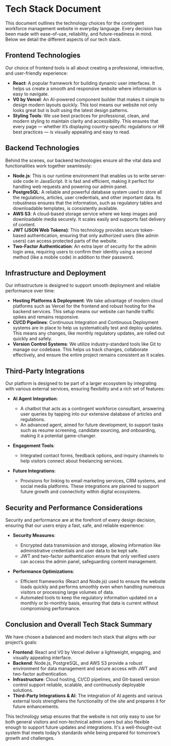 # Tech Stack Document

This document outlines the technology choices for the contingent workforce management website in everyday language. Every decision has been made with ease-of-use, reliability, and future-readiness in mind. Below we detail the different aspects of our tech stack.

## Frontend Technologies

Our choice of frontend tools is all about creating a professional, interactive, and user-friendly experience:

- **React**: A popular framework for building dynamic user interfaces. It helps us create a smooth and responsive website where information is easy to navigate.
- **V0 by Vercel**: An AI-powered component builder that makes it simple to design modern layouts quickly. This tool means our website not only looks great but is built using the latest design patterns.
- **Styling Tools**: We use best practices for professional, clean, and modern styling to maintain clarity and accessibility. This ensures that every page — whether it’s displaying country-specific regulations or HR best practices — is visually appealing and easy to read.

## Backend Technologies

Behind the scenes, our backend technologies ensure all the vital data and functionalities work together seamlessly:

- **Node.js**: This is our runtime environment that enables us to write server-side code in JavaScript. It is fast and efficient, making it perfect for handling web requests and powering our admin panel.
- **PostgreSQL**: A reliable and powerful database system used to store all the regulations, articles, user credentials, and other important data. Its robustness ensures that the information, such as regulatory tables and downloadable templates, is consistently available.
- **AWS S3**: A cloud-based storage service where we keep images and downloadable media securely. It scales easily and supports fast delivery of content.
- **JWT (JSON Web Tokens)**: This technology provides secure token-based authentication, ensuring that only authorized users (like admin users) can access protected parts of the website.
- **Two-Factor Authentication**: An extra layer of security for the admin login area, requiring users to confirm their identity using a second method (like a mobile code) in addition to their password.

## Infrastructure and Deployment

Our infrastructure is designed to support smooth deployment and reliable performance over time:

- **Hosting Platforms & Deployment**: We take advantage of modern cloud platforms such as Vercel for the frontend and robust hosting for the backend services. This setup means our website can handle traffic spikes and remains responsive.
- **CI/CD Pipelines**: Continuous Integration and Continuous Deployment systems are in place to help us systematically test and deploy updates. This means any changes, like monthly regulatory updates, are rolled out quickly and safely.
- **Version Control Systems**: We utilize industry-standard tools like Git to manage our codebase. This helps us track changes, collaborate effectively, and ensure the entire project remains consistent as it scales.

## Third-Party Integrations

Our platform is designed to be part of a larger ecosystem by integrating with various external services, ensuring flexibility and a rich set of features:

- **AI Agent Integration**:
  - A chatbot that acts as a contingent workforce consultant, answering user queries by tapping into our extensive database of articles and regulations.
  - An advanced agent, aimed for future development, to support tasks such as resume screening, candidate sourcing, and onboarding, making it a potential game-changer.

- **Engagement Tools**:
  - Integrated contact forms, feedback options, and inquiry channels to help visitors connect about freelancing services.

- **Future Integrations**:
  - Provisions for linking to email marketing services, CRM systems, and social media platforms. These integrations are planned to support future growth and connectivity within digital ecosystems.

## Security and Performance Considerations

Security and performance are at the forefront of every design decision, ensuring that our users enjoy a fast, safe, and reliable experience:

- **Security Measures**:
  - Encrypted data transmission and storage, allowing information like administrative credentials and user data to be kept safe.
  - JWT and two-factor authentication ensure that only verified users can access the admin panel, safeguarding content management.

- **Performance Optimizations**:
  - Efficient frameworks (React and Node.js) used to ensure the website loads quickly and performs smoothly even when handling numerous visitors or processing large volumes of data.
  - Automated tools to keep the regulatory information updated on a monthly or bi-monthly basis, ensuring that data is current without compromising performance.

## Conclusion and Overall Tech Stack Summary

We have chosen a balanced and modern tech stack that aligns with our project’s goals:

- **Frontend**: React and V0 by Vercel deliver a lightweight, engaging, and visually appealing interface.
- **Backend**: Node.js, PostgreSQL, and AWS S3 provide a robust environment for data management and secure access with JWT and two-factor authentication.
- **Infrastructure**: Cloud hosting, CI/CD pipelines, and Git-based version control support reliable, scalable, and continuously deployable solutions.
- **Third-Party Integrations & AI**: The integration of AI agents and various external tools strengthens the functionality of the site and prepares it for future enhancements.

This technology setup ensures that the website is not only easy to use for both general visitors and non-technical admin users but also flexible enough to support future updates and integrations. It's a well-thought-out system that meets today’s standards while being prepared for tomorrow’s growth and challenges.
